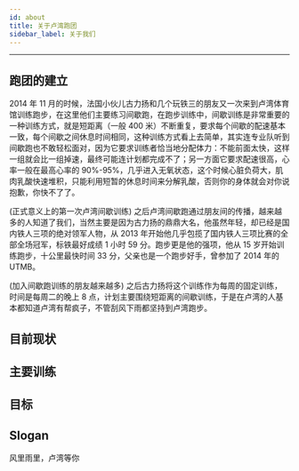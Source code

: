 ```yaml
---
id: about
title: 关于卢湾跑团
sidebar_label: 关于我们
---
```


---

## 跑团的建立

2014 年 11 月的时候，法国小伙儿古力扬和几个玩铁三的朋友又一次来到卢湾体育馆训练跑步，在这里他们主要练习间歇跑，在跑步训练中，间歇训练是非常重要的一种训练方式，就是短距离（一般 400 米）不断重复，要求每个间歇的配速基本一致，每个间歇之间休息时间相同，这种训练方式看上去简单，其实连专业队听到间歇跑也不敢轻松面对，因为它要求训练者恰当地分配体力：不能前面太快，这样一组就会比一组掉速，最终可能连计划都完成不了；另一方面它要求配速很高，心率一般在最高心率的 90%-95%，几乎进入无氧状态，这个时候心脏负荷大，肌肉乳酸快速堆积，只能利用短暂的休息时间来分解乳酸，否则你的身体就会对你说抱歉，你快不了了。

(正式意义上的第一次卢湾间歇训练) 之后卢湾间歇跑通过朋友间的传播，越来越多的人知道了我们，当然主要是因为古力扬的鼎鼎大名，他虽然年轻，却已经是国内铁人三项的绝对领军人物，从 2013 年开始他几乎包揽了国内铁人三项比赛的全部全场冠军，标铁最好成绩 1 小时 59 分。跑步更是他的强项，他从 15 岁开始训练跑步，十公里最快时间 33 分，父亲也是一个跑步好手，曾参加了 2014 年的 UTMB。

(加入间歇跑训练的朋友越来越多) 之后古力扬将这个训练作为每周的固定训练，时间是每周二的晚上 8 点，计划主要围绕短距离的间歇训练，于是在卢湾的人基本都知道卢湾有帮疯子，不管刮风下雨都坚持到卢湾跑步。

## 目前现状

## 主要训练

## 目标

## Slogan

风里雨里，卢湾等你
